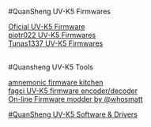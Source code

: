 #QuanSheng UV-K5 Firmwares

[Oficial UV-K5 Firmware](http://en.qsfj.com/products/3002)<br>
[piotr022 UV-K5 Firmwares](https://github.com/piotr022/UV_K5_playground/releases)<br>
[Tunas1337 UV-K5 Firmwares](https://github.com/Tunas1337/UV-K5-Modded-Firmwares)<br>
<br>

#Quansheng UV-K5 Tools

[amnemonic firmware kitchen](https://github.com/amnemonic/Quansheng_UV-K5_Firmware/tree/main)<br>
[fagci UV-K5 firmware encoder/decoder](https://github.com/fagci/qs-uvk5-firmware-modder)<br>
[On-line Firmware modder by @whosmatt](https://whosmatt.github.io/uvmod/)

[#QuanSheng UV-K5 Software & Drivers](https://github.com/spm81/Quansheng_UV-K5/tree/main/Software)

